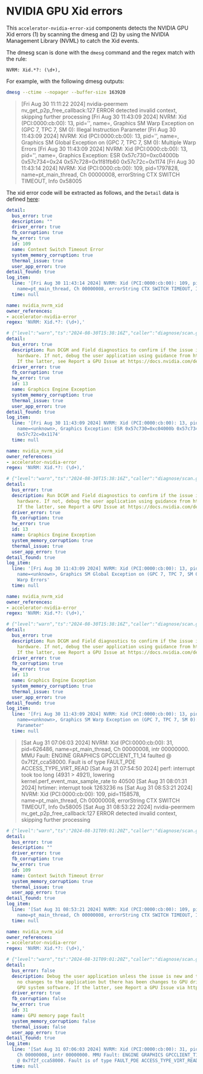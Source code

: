 # NVIDIA GPU Xid errors

This `accelerator-nvidia-error-xid` components detects the NVIDIA GPU Xid errors (1) by scanning the dmesg and (2) by using the NVIDIA Management Library (NVML) to catch the Xid events.

The dmesg scan is done with the `dmesg` command and the regex match with the rule:

```regex
NVRM: Xid.*?: (\d+),
```

For example, with the following dmesg outputs:

```bash
dmesg --ctime --nopager --buffer-size 163920
```

> [Fri Aug 30 11:11:22 2024] nvidia-peermem nv_get_p2p_free_callback:127 ERROR detected invalid context, skipping further processing
> [Fri Aug 30 11:43:09 2024] NVRM: Xid (PCI:0000:cb:00): 13, pid='<unknown>', name=<unknown>, Graphics SM Warp Exception on (GPC 7, TPC 7, SM 0): Illegal Instruction Parameter
> [Fri Aug 30 11:43:09 2024] NVRM: Xid (PCI:0000:cb:00): 13, pid='<unknown>', name=<unknown>, Graphics SM Global Exception on (GPC 7, TPC 7, SM 0): Multiple Warp Errors
> [Fri Aug 30 11:43:09 2024] NVRM: Xid (PCI:0000:cb:00): 13, pid='<unknown>', name=<unknown>, Graphics Exception: ESR 0x57c730=0xc04000b 0x57c734=0x24 0x57c728=0x1f81fb60 0x57c72c=0x1174
> [Fri Aug 30 11:43:14 2024] NVRM: Xid (PCI:0000:cb:00): 109, pid=1797828, name=pt_main_thread, Ch 00000008, errorString CTX SWITCH TIMEOUT, Info 0x58005

The xid error code will be extracted as follows, and the `Detail` data is defined [here](https://pkg.go.dev/github.com/leptonai/gpud/nvidia-query/xid#Detail):

```yaml
detail:
  bus_error: true
  description: ""
  driver_error: true
  fb_corruption: true
  hw_error: true
  id: 109
  name: Context Switch Timeout Error
  system_memory_corruption: true
  thermal_issue: true
  user_app_error: true
detail_found: true
log_item:
  line: '[Fri Aug 30 11:43:14 2024] NVRM: Xid (PCI:0000:cb:00): 109, pid=1797828,
    name=pt_main_thread, Ch 00000008, errorString CTX SWITCH TIMEOUT, Info 0x58005'
  time: null

name: nvidia_nvrm_xid
owner_references:
- accelerator-nvidia-error
regex: 'NVRM: Xid.*?: (\d+),'

# {"level":"warn","ts":"2024-08-30T15:38:16Z","caller":"diagnose/scan.go:145","msg":"known xid","line":"[Fri Aug 30 11:43:09 2024] NVRM: Xid (PCI:0000:cb:00): 13, pid='<unknown>', name=<unknown>, Graphics Exception: ESR 0x57c730=0xc04000b 0x57c734=0x24 0x57c728=0x1f81fb60 0x57c72c=0x1174"}
detail:
  bus_error: true
  description: Run DCGM and Field diagnostics to confirm if the issue is related to
    hardware. If not, debug the user application using guidance from https://docs.nvidia.com/deploy/xid-errors/index.html.
    If the latter, see Report a GPU Issue at https://docs.nvidia.com/deploy/gpu-debug-guidelines/index.html#reporting-gpu-issue.
  driver_error: true
  fb_corruption: true
  hw_error: true
  id: 13
  name: Graphics Engine Exception
  system_memory_corruption: true
  thermal_issue: true
  user_app_error: true
detail_found: true
log_item:
  line: '[Fri Aug 30 11:43:09 2024] NVRM: Xid (PCI:0000:cb:00): 13, pid=''<unknown>'',
    name=<unknown>, Graphics Exception: ESR 0x57c730=0xc04000b 0x57c734=0x24 0x57c728=0x1f81fb60
    0x57c72c=0x1174'
  time: null

name: nvidia_nvrm_xid
owner_references:
- accelerator-nvidia-error
regex: 'NVRM: Xid.*?: (\d+),'

# {"level":"warn","ts":"2024-08-30T15:38:16Z","caller":"diagnose/scan.go:145","msg":"known xid","line":"[Fri Aug 30 11:43:09 2024] NVRM: Xid (PCI:0000:cb:00): 13, pid='<unknown>', name=<unknown>, Graphics SM Global Exception on (GPC 7, TPC 7, SM 0): Multiple Warp Errors"}
detail:
  bus_error: true
  description: Run DCGM and Field diagnostics to confirm if the issue is related to
    hardware. If not, debug the user application using guidance from https://docs.nvidia.com/deploy/xid-errors/index.html.
    If the latter, see Report a GPU Issue at https://docs.nvidia.com/deploy/gpu-debug-guidelines/index.html#reporting-gpu-issue.
  driver_error: true
  fb_corruption: true
  hw_error: true
  id: 13
  name: Graphics Engine Exception
  system_memory_corruption: true
  thermal_issue: true
  user_app_error: true
detail_found: true
log_item:
  line: '[Fri Aug 30 11:43:09 2024] NVRM: Xid (PCI:0000:cb:00): 13, pid=''<unknown>'',
    name=<unknown>, Graphics SM Global Exception on (GPC 7, TPC 7, SM 0): Multiple
    Warp Errors'
  time: null

name: nvidia_nvrm_xid
owner_references:
- accelerator-nvidia-error
regex: 'NVRM: Xid.*?: (\d+),'

# {"level":"warn","ts":"2024-08-30T15:38:16Z","caller":"diagnose/scan.go:145","msg":"known xid","line":"[Fri Aug 30 11:43:09 2024] NVRM: Xid (PCI:0000:cb:00): 13, pid='<unknown>', name=<unknown>, Graphics SM Warp Exception on (GPC 7, TPC 7, SM 0): Illegal Instruction Parameter"}
detail:
  bus_error: true
  description: Run DCGM and Field diagnostics to confirm if the issue is related to
    hardware. If not, debug the user application using guidance from https://docs.nvidia.com/deploy/xid-errors/index.html.
    If the latter, see Report a GPU Issue at https://docs.nvidia.com/deploy/gpu-debug-guidelines/index.html#reporting-gpu-issue.
  driver_error: true
  fb_corruption: true
  hw_error: true
  id: 13
  name: Graphics Engine Exception
  system_memory_corruption: true
  thermal_issue: true
  user_app_error: true
detail_found: true
log_item:
  line: '[Fri Aug 30 11:43:09 2024] NVRM: Xid (PCI:0000:cb:00): 13, pid=''<unknown>'',
    name=<unknown>, Graphics SM Warp Exception on (GPC 7, TPC 7, SM 0): Illegal Instruction
    Parameter'
  time: null
```

> [Sat Aug 31 07:06:03 2024] NVRM: Xid (PCI:0000:cb:00): 31, pid=626486, name=pt_main_thread, Ch 00000008, intr 00000000. MMU Fault: ENGINE GRAPHICS GPCCLIENT_T1_14 faulted @ 0x7f2f_cca58000. Fault is of type FAULT_PDE ACCESS_TYPE_VIRT_READ
> [Sat Aug 31 07:54:50 2024] perf: interrupt took too long (4931 > 4921), lowering kernel.perf_event_max_sample_rate to 40500
> [Sat Aug 31 08:01:31 2024] hrtimer: interrupt took 1263236 ns
> [Sat Aug 31 08:53:21 2024] NVRM: Xid (PCI:0000:cb:00): 109, pid=1158578, name=pt_main_thread, Ch 00000008, errorString CTX SWITCH TIMEOUT, Info 0x58005
> [Sat Aug 31 08:53:22 2024] nvidia-peermem nv_get_p2p_free_callback:127 ERROR detected invalid context, skipping further processing

```yaml
# {"level":"warn","ts":"2024-08-31T09:01:20Z","caller":"diagnose/scan.go:145","msg":"known xid","line":"[Sat Aug 31 08:53:21 2024] NVRM: Xid (PCI:0000:cb:00): 109, pid=1158578, name=pt_main_thread, Ch 00000008, errorString CTX SWITCH TIMEOUT, Info 0x58005"}
detail:
  bus_error: true
  description: ""
  driver_error: true
  fb_corruption: true
  hw_error: true
  id: 109
  name: Context Switch Timeout Error
  system_memory_corruption: true
  thermal_issue: true
  user_app_error: true
detail_found: true
log_item:
  line: '[Sat Aug 31 08:53:21 2024] NVRM: Xid (PCI:0000:cb:00): 109, pid=1158578,
    name=pt_main_thread, Ch 00000008, errorString CTX SWITCH TIMEOUT, Info 0x58005'
  time: null

name: nvidia_nvrm_xid
owner_references:
- accelerator-nvidia-error
regex: 'NVRM: Xid.*?: (\d+),'

# {"level":"warn","ts":"2024-08-31T09:01:20Z","caller":"diagnose/scan.go:145","msg":"known xid","line":"[Sat Aug 31 07:06:03 2024] NVRM: Xid (PCI:0000:cb:00): 31, pid=626486, name=pt_main_thread, Ch 00000008, intr 00000000. MMU Fault: ENGINE GRAPHICS GPCCLIENT_T1_14 faulted @ 0x7f2f_cca58000. Fault is of type FAULT_PDE ACCESS_TYPE_VIRT_READ"}
detail:
  bus_error: false
  description: Debug the user application unless the issue is new and there have been
    no changes to the application but there has been changes to GPU driver or other
    GPU system software. If the latter, see Report a GPU Issue via https://docs.nvidia.com/deploy/gpu-debug-guidelines/index.html#reporting-gpu-issue.
  driver_error: true
  fb_corruption: false
  hw_error: true
  id: 31
  name: GPU memory page fault
  system_memory_corruption: false
  thermal_issue: false
  user_app_error: true
detail_found: true
log_item:
  line: '[Sat Aug 31 07:06:03 2024] NVRM: Xid (PCI:0000:cb:00): 31, pid=626486, name=pt_main_thread,
    Ch 00000008, intr 00000000. MMU Fault: ENGINE GRAPHICS GPCCLIENT_T1_14 faulted
    @ 0x7f2f_cca58000. Fault is of type FAULT_PDE ACCESS_TYPE_VIRT_READ'
  time: null
```
